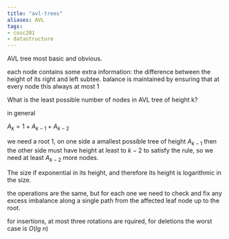 ```yaml
---
title: "avl-trees"
aliases: AVL
tags: 
- cosc201
- datastructure
---
```


AVL tree
most basic and obvious.

each node contains some extra information: the difference between the height of its right and left subtee. balance is maintained by ensuring that at every node this always at most 1

What is the least possible number of nodes in AVL tree of height k?

in general

$A_k= 1 + A_{k-1} + A_{k-2}$

we need a root 1, on one side a amallest possible tree of height $A_{k-1}$ then the other side must have height at least to $k-2$ to satisfy the rule, so we need at least $A_{k-2}$ more nodes.

The size if exponential in its height, and therefore its height is logarithmic in the size.

the operations are the same, but for each one we need to check and fix any excess imbalance along a single path from the affected leaf node up to the root.

for insertions, at most three rotations are rquired, for deletions the worst case is $O(lg\ n)$
